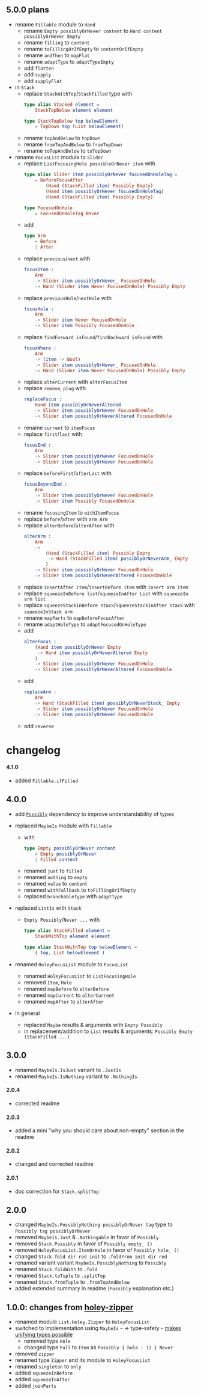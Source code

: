 ## 5.0.0 plans

  - rename `Fillable` module to `Hand`
      - rename `Empty possiblyOrNever content` to `Hand content possiblyOrNever Empty`
      - rename `filling` to `content`
      - rename `toFillingOrIfEmpty` to `contentOrIfEmpty`
      - rename `andThen` to `mapFlat`
      - rename `adaptType` to `adaptTypeEmpty`
      - add `flatten`
      - add `supply`
      - add `supplyFlat`
  - in `Stack`
      - replace `StackWithTop`/`StackFilled` type with
        ```elm
        type alias Stacked element =
            StackTopBelow element element

        type StackTopBelow top belowElement
            = TopDown top (List belowElement)
        ```
      - rename `topAndBelow` to `topDown`
      - rename `fromTopAndBelow` to `fromTopDown`
      - rename `toTopAndBelow` to `toTopDown`
  - rename `FocusList` module to `Slider`
      - replace `ListFocusingHole possibleOrNever item` with
        ```elm
        type alias Slider item possiblyOrNever focusedOnHoleTag =
            = BeforeFocusAfter
                (Hand (StackFilled item) Possibly Empty)
                (Hand item possiblyOrNever focusedOnHoleTag)
                (Hand (StackFilled item) Possibly Empty)
        
        type FocusedOnHole
            = FocusedOnHoleTag Never
        ```
      - add
        ```elm
        type Arm
            = Before
            | After
        ```
      - replace `previous`/`next` with
        ```elm
        focusItem :
            Arm
            -> Slider item possiblyOrNever_ FocusedOnHole
            -> Hand (Slider item Never FocusedOnHole) Possibly Empty
        ```
      - replace `previousHole`/`nextHole` with
        ```elm
        focusHole :
            Arm
            -> Slider item Never FocusedOnHole
            -> Slider item Possibly FocusedOnHole
        ```
      - replace `findForward isFound`/`findBackward isFound` with
        ```elm
        focusWhere :
            Arm
            -> (item -> Bool)
            -> Slider item possiblyOrNever_ FocusedOnHole
            -> Hand (Slider item Never FocusedOnHole) Possibly Empty
        ```
      - replace `alterCurrent` with `alterFocusItem`
      - replace `remove`, `plug` with
        ```elm
        replaceFocus :
            Hand item possiblyOrNeverAltered
            -> Slider item possiblyOrNever FocusedOnHole
            -> Slider item possiblyOrNeverAltered FocusedOnHole
        ```
      - rename `current` to `itemFocus`
      - replace `first`/`last` with
        ```elm
        focusEnd :
            Arm
            -> Slider item possiblyOrNever FocusedOnHole
            -> Slider item possiblyOrNever FocusedOnHole
        ```
      - replace `beforeFirst`/`afterLast` with
        ```elm
        focusBeyondEnd :
            Arm
            -> Slider item possiblyOrNever FocusedOnHole
            -> Slider item Possibly FocusedOnHole
        ```
      - rename `focusingItem` to `withItemFocus`
      - replace `before`/`after` with `arm Arm`
      - replace `alterBefore`/`alterAfter` with
        ```elm
        alterArm :
            Arm
            ->
                (Hand (StackFilled item) Possibly Empty
                 -> Hand (StackFilled item) possiblyOrNeverArm_ Empty
                )
            -> Slider item possiblyOrNever FocusedOnHole
            -> Slider item possiblyOrNeverAltered FocusedOnHole
        ```
      - replace `insertAfter item`/`insertBefore item` with `insert arm item`
      - replace `squeezeInBefore list`/`squeezeInAfter List` with `squeezeIn arm list`
      - replace `squeezeStackInBefore stack`/`squeezeStackInAfter stack` with `squeezeInStack arm`
      - rename `mapParts` to `mapBeforeFocusAfter`
      - rename `adaptHoleType` to `adaptFocusedOnHoleType`
      - add
        ```elm
        alterFocus :
            (Hand item possiblyOrNever Empty
             -> Hand item possiblyOrNeverAltered Empty
            )
            -> Slider item possiblyOrNever FocusedOnHole
            -> Slider item possiblyOrNeverAltered FocusedOnHole
        ```
      - add
        ```elm
        replaceArm :
            Arm
            -> Hand (StackFilled item) possiblyOrNeverStack_ Empty
            -> Slider item possiblyOrNever FocusedOnHole
            -> Slider item possiblyOrNever FocusedOnHole
        ```
      - add `reverse`

# changelog

#### 4.1.0

  - added `Fillable.ifFilled`

## 4.0.0

  - add [`Possibly`](https://dark.elm.dmy.fr/packages/lue-bird/elm-allowable-state/latest/Possibly) dependency
    to improve understandability of types

  - replaced `MaybeIs` module with `Fillable`
      - with
        ```elm
        type Empty possiblyOrNever content
            = Empty possiblyOrNever
            | Filled content
        ```
      - renamed `just` to `filled`
      - renamed `nothing` to `empty`
      - renamed `value` to `content`
      - renamed `withFallback` to `toFillingOrIfEmpty`
      - replaced `branchableType` with `adaptType`
  
  - replaced `ListIs` with `Stack`
      - `Empty Possibly`/`Never ...` with
        ```elm
        type alias StackFilled element =
            StackWithTop element element
        
        type alias StackWithTop top belowElement =
            ( top, List belowElement )
        ```
        
  - renamed `HoleyFocusList` module to `FocusList`
      - renamed `HoleyFocusList` to `ListFocusingHole`
      - removed `Item`, `Hole`
      - renamed `mapBefore` to `alterBefore`
      - renamed `mapCurrent` to `alterCurrent`
      - renamed `mapAfter` to `alterAfter`
    
  - in general
      - replaced `Maybe` results & arguments with `Empty Possibly`
      - in replacement/addition to `List` results & arguments: `Possibly Empty (StackFilled ...)`

## 3.0.0

- renamed `MaybeIs.IsJust` variant to `.JustIs`
- renamed `MaybeIs.IsNothing` variant to `.NothingIs`

#### 2.0.4

- corrected readme

#### 2.0.3

- added a mini "why you should care about non-empty" section in the readme

#### 2.0.2

- changed and corrected readme

#### 2.0.1

- doc correction for `Stack.splitTop`

## 2.0.0

- changed `MaybeIs.PossiblyNothing possiblyOrNever tag` type to `Possibly tag possiblyOrNever`
- removed `MaybeIs.Just` & `.Nothingable` in favor of `Possibly`
- removed `Stack.Possibly` in favor of `Possibly empty_ ()`
- removed `HoleyFocusList.ItemOrHole` in favor of `Possibly hole_ ()`
- changed `Stack.fold dir red init` to `.foldFrom init dir red`
- renamed variant variant `MaybeIs.PossiblyNothing` to `Possibly`
- renamed `Stack.foldWith` to `.fold`
- renamed `Stack.toTuple` to `.splitTop`
- renamed `Stack.fromTuple` to `.fromTopAndBelow`
- added extended summary in readme (`Possibly` explanation etc.)


## 1.0.0: changes from [holey-zipper](https://package.elm-lang.org/packages/zwilias/elm-holey-zipper/latest)

- renamed module `List.Holey.Zipper` to `HoleyFocusList`
- switched to implementation using `MaybeIs`
        - → type-safety
        - [makes unifying types possible](https://github.com/zwilias/elm-holey-zipper/issues/2)
    - removed type `Hole`
    - changed type `Full` to `Item` as `Possibly { hole : () } Never`
- removed `zipper`
- renamed type `Zipper` and its module to `HoleyFocusList`
- renamed `singleton` to `only`
- added `squeezeInBefore`
- added `squeezeInAfter`
- added `joinParts`

